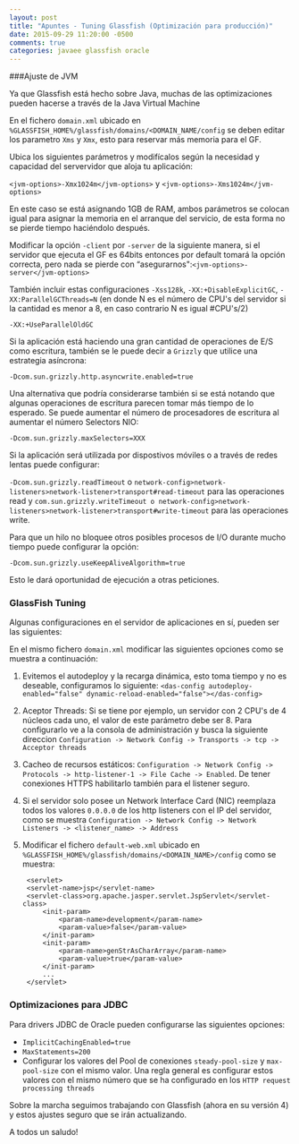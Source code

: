 ```yaml
---
layout: post
title: "Apuntes - Tuning Glassfish (Optimización para producción)"
date: 2015-09-29 11:20:00 -0500
comments: true
categories: javaee glassfish oracle
---
```


###Ajuste de JVM 

Ya que Glassfish está hecho sobre Java, muchas de las optimizaciones pueden hacerse a través de la Java Virtual Machine

En el fichero `domain.xml` ubicado en `%GLASSFISH_HOME%/glassfish/domains/<DOMAIN_NAME/config` se deben editar los parametro `Xms` y `Xmx`, esto para reservar más memoria para el GF. 

<!--more-->

Ubica los siguientes parámetros y modifícalos según la necesidad y capacidad del servervidor que aloja tu aplicación: 

`<jvm-options>-Xmx1024m</jvm-options>` y `<jvm-options>-Xms1024m</jvm-options>`

En este caso se está asignando 1GB de RAM, ambos parámetros se colocan igual para asignar la memoria en el arranque del servicio, de esta forma no se pierde tiempo haciéndolo después.

Modificar la opción `-client` por `-server` de la siguiente manera, si el servidor que ejecuta el GF es 64bits entonces por default tomará la opción correcta, pero nada se pierde con “asegurarnos":`<jvm-options>-server</jvm-options>`

También incluir estas configuraciones `-Xss128k`, `-XX:+DisableExplicitGC`, `-XX:ParallelGCThreads=N` (en donde N es el número de CPU's del servidor si la cantidad es menor a 8, en caso contrario N es igual #CPU's/2)

`-XX:+UseParallelOldGC`

Si la aplicación está haciendo una gran cantidad de operaciones de E/S como escritura, también se le puede decir a `Grizzly` que utilice una estrategia asíncrona:

`-Dcom.sun.grizzly.http.asyncwrite.enabled=true`

Una alternativa que podría considerarse también si se está notando que algunas operaciones de escritura parecen tomar más tiempo de lo esperado.  Se puede aumentar el número de procesadores de escritura al aumentar el número Selectors NIO:

`-Dcom.sun.grizzly.maxSelectors=XXX`

Si la aplicación será utilizada por dispostivos móviles o a través de redes lentas puede configurar: 

`-Dcom.sun.grizzly.readTimeout`
o 
`network-config>network-listeners>network-listener>transport#read-timeout` para las operaciones read y `com.sun.grizzly.writeTimeout o network-config>network-listeners>network-listener>transport#write-timeout` para las operaciones write. 

Para que un hilo no bloquee otros posibles procesos de I/O durante mucho tiempo puede configurar la opción:

`-Dcom.sun.grizzly.useKeepAliveAlgorithm=true`

Esto le dará oportunidad de ejecución a otras peticiones.

### GlassFish Tuning

Algunas configuraciones en el servidor de aplicaciones en sí, pueden ser las siguientes:

En el mismo fichero `domain.xml` modificar las siguientes opciones como se muestra a continuación:

1. Evitemos el autodeploy y la recarga dinámica, esto toma tiempo y no es deseable, configuramos lo siguiente: `<das-config autodeploy-enabled="false" dynamic-reload-enabled="false"></das-config>`
2. Aceptor Threads: Si se tiene por ejemplo, un servidor con 2 CPU's de 4 núcleos cada uno, el valor de este parámetro debe ser 8. Para configurarlo ve a la consola de administración y busca la siguiente direccion `Configuration -> Network Config -> Transports -> tcp -> Acceptor threads`
3. Cacheo de recursos estáticos: `Configuration -> Network Config -> Protocols -> http-listener-1 -> File Cache -> Enabled`. De tener conexiones HTTPS habilitarlo también para el listener seguro.
4. Si el servidor solo posee un Network Interface Card (NIC) reemplaza todos los valores `0.0.0.0` de  los http listeners con el IP del servidor, como se muestra `Configuration -> Network Config -> Network Listeners -> <listener_name> -> Address`
5. Modificar el fichero `default-web.xml` ubicado en `%GLASSFISH_HOME%/glassfish/domains/<DOMAIN_NAME>/config` como se muestra:  

        <servlet>
	    <servlet-name>jsp</servlet-name>
        <servlet-class>org.apache.jasper.servlet.JspServlet</servlet-class>
            <init-param>
                <param-name>development</param-name>
                <param-value>false</param-value>
            </init-param>
            <init-param>
                <param-name>genStrAsCharArray</param-name>
                <param-value>true</param-value>
            </init-param>
            ...
        </servlet>

### Optimizaciones para JDBC

Para drivers JDBC de Oracle pueden configurarse las siguientes opciones:

* `ImplicitCachingEnabled=true`
* `MaxStatements=200`
* Configurar los valores del Pool de conexiones `steady-pool-size` y `max-pool-size` con el mismo valor. Una regla general es configurar estos valores con el mismo número que se ha configurado en los `HTTP request processing threads`

Sobre la marcha seguimos trabajando con Glassfish (ahora en su versión 4) y estos ajustes seguro que se irán actualizando.

A todos un saludo!